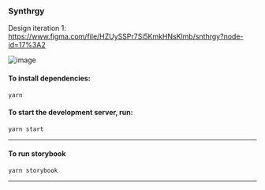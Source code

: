 ### Synthrgy

Design iteration 1:
https://www.figma.com/file/HZUySSPr7Si5KmkHNsKlmb/snthrgy?node-id=17%3A2

![image](https://user-images.githubusercontent.com/249293/107598068-952ca500-6bd1-11eb-9534-0f3ff6018692.png)

#### To install dependencies:

```
yarn
```

#### To start the development server, run:

```
yarn start
```

---

#### To run storybook

`yarn storybook`

---
